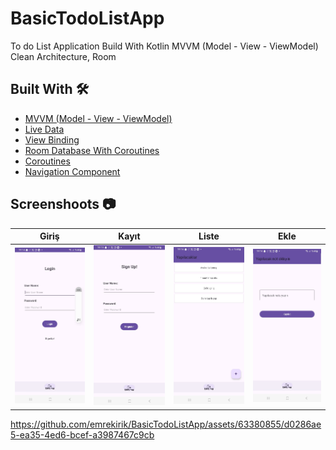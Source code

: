 # BasicTodoListApp

To do List Application Build With Kotlin MVVM (Model - View - ViewModel) </br>Clean Architecture, Room </br>


## Built With 🛠

- [MVVM (Model - View - ViewModel)](https://developer.android.com/topic/architecture)
- [Live Data](https://developer.android.com/topic/libraries/architecture/livedata)
- [View Binding](https://developer.android.com/topic/libraries/view-binding)
- [Room Database With Coroutines](https://developer.android.com/training/data-storage/room)
- [Coroutines](https://developer.android.com/kotlin/coroutines)
- [Navigation Component](https://developer.android.com/guide/navigation/navigation-getting-started)

## Screenshoots 📷

Giriş | Kayıt                                                                             | Liste                                                                              | Ekle 
---- |-----------------------------------------------------------------------------------|-----------------------------------------------------------------------------------| ---- |
![](https://github.com/emrekirik/BasicTodoListApp/blob/main/Screenshots/1.jpeg) | ![](https://github.com/emrekirik/BasicTodoListApp/blob/main/Screenshots/2.jpeg) | ![](https://github.com/emrekirik/BasicTodoListApp/blob/main/Screenshots/3.jpeg) | ![](https://github.com/emrekirik/BasicTodoListApp/blob/main/Screenshots/4.jpeg) | ![]



https://github.com/emrekirik/BasicTodoListApp/assets/63380855/d0286ae5-ea35-4ed6-bcef-a3987467c9cb



</br>

